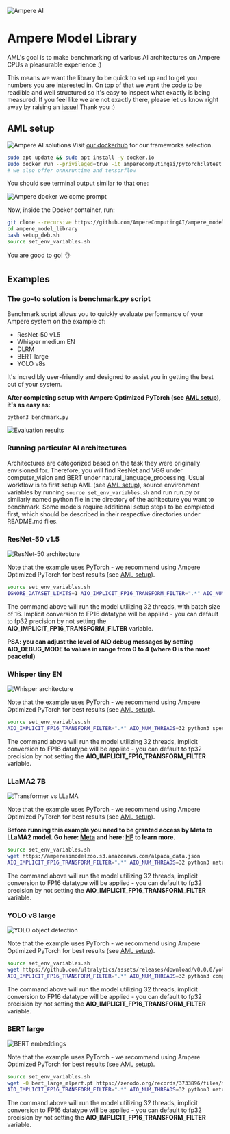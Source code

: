 ![Ampere AI](https://ampereaimodelzoo.s3.eu-central-1.amazonaws.com/ampere_logo_®_primary_stacked_rgb.png "Ampere AI")
# Ampere Model Library
AML's goal is to make benchmarking of various AI architectures on Ampere CPUs a pleasurable experience :)

This means we want the library to be quick to set up and to get you numbers you are interested in. On top of that we want the code to be readible and well structured so it's easy to inspect what exactly is being measured. If you feel like we are not exactly there, please let us know right away by raising an [issue](https://github.com/AmpereComputingAI/ampere_model_library/issues/new/choose)! Thank you :)
## AML setup
![Ampere AI solutions](https://uawartifacts.blob.core.windows.net/upload-files/ai_infographic_cloud_47da3198d8.jpg "Ampere AI solutions")
Visit [our dockerhub](https://hub.docker.com/u/amperecomputingai) for our frameworks selection.


```bash
sudo apt update && sudo apt install -y docker.io
sudo docker run --privileged=true -it amperecomputingai/pytorch:latest
# we also offer onnxruntime and tensorflow
```
You should see terminal output similar to that one:

![Ampere docker welcome prompt](https://ampereaimodelzoo.s3.eu-central-1.amazonaws.com/Screenshot+2024-02-16+at+20.16.37.png "Ampere docker welcome prompt")

Now, inside the Docker container, run:

```bash
git clone --recursive https://github.com/AmpereComputingAI/ampere_model_library.git
cd ampere_model_library
bash setup_deb.sh
source set_env_variables.sh
```

You are good to go! 👌


## Examples

### The go-to solution is benchmark.py script
Benchmark script allows you to quickly evaluate performance of your Ampere system on the example of:
- ResNet-50 v1.5
- Whisper medium EN
- DLRM
- BERT large
- YOLO v8s

It's incredibly user-friendly and designed to assist you in getting the best out of your system.

**After completing setup with Ampere Optimized PyTorch (see [AML setup](#aml-setup)), it's as easy as:**
```bash
python3 benchmark.py
```

![Evaluation results](https://ampereaimodelzoo.s3.eu-central-1.amazonaws.com/Screenshot+2024-03-01+at+19.53.08.png "Evaluation results")

### Running particular AI architectures

Architectures are categorized based on the task they were originally envisioned for. Therefore, you will find ResNet and VGG under computer_vision and BERT under natural_language_processing.
Usual workflow is to first setup AML (see [AML setup](#aml-setup)), source environment variables by running ```source set_env_variables.sh``` and run run.py or similarly named python file in the directory of the achitecture you want to benchmark. Some models require additional setup steps to be completed first, which should be described in their respective directories under README.md files.

### ResNet-50 v1.5
![ResNet-50 architecture](https://miro.medium.com/v2/resize:fit:720/format:webp/0*tH9evuOFqk8F41FG.png "ResNet-50 architecture")

Note that the example uses PyTorch - we recommend using Ampere Optimized PyTorch for best results (see [AML setup](#aml-setup)).
```bash
source set_env_variables.sh
IGNORE_DATASET_LIMITS=1 AIO_IMPLICIT_FP16_TRANSFORM_FILTER=".*" AIO_NUM_THREADS=32 python3 computer_vision/classification/resnet_50_v15/run.py -m resnet50 -p fp32 -b 16 -f pytorch
```
The command above will run the model utilizing 32 threads, with batch size of 16. Implicit conversion to FP16 datatype will be applied - you can default to fp32 precision by not setting the **AIO_IMPLICIT_FP16_TRANSFORM_FILTER** variable.

**PSA: you can adjust the level of AIO debug messages by setting AIO_DEBUG_MODE to values in range from 0 to 4 (where 0 is the most peaceful)**

### Whisper tiny EN
![Whisper architecture](https://raw.githubusercontent.com/openai/whisper/main/approach.png "Whisper architecture")

Note that the example uses PyTorch - we recommend using Ampere Optimized PyTorch for best results (see [AML setup](#aml-setup)).
```bash
source set_env_variables.sh
AIO_IMPLICIT_FP16_TRANSFORM_FILTER=".*" AIO_NUM_THREADS=32 python3 speech_recognition/whisper/run.py -m tiny.en
```
The command above will run the model utilizing 32 threads, implicit conversion to FP16 datatype will be applied - you can default to fp32 precision by not setting the **AIO_IMPLICIT_FP16_TRANSFORM_FILTER** variable.

### LLaMA2 7B
![Transformer vs LLaMA](https://miro.medium.com/v2/resize:fit:1400/1*g9cykAlrYrNkG-rVTIKQ2Q.png "https://www.youtube.com/shorts/A6LOVMymJhs")

Note that the example uses PyTorch - we recommend using Ampere Optimized PyTorch for best results (see [AML setup](#aml-setup)).

**Before running this example you need to be granted access by Meta to LLaMA2 model. Go here: [Meta](https://ai.meta.com/resources/models-and-libraries/llama-downloads) and here: [HF](https://huggingface.co/meta-llama/Llama-2-7b-chat-hf) to learn more.**
```bash
source set_env_variables.sh
wget https://ampereaimodelzoo.s3.amazonaws.com/alpaca_data.json
AIO_IMPLICIT_FP16_TRANSFORM_FILTER=".*" AIO_NUM_THREADS=32 python3 natural_language_processing/text_generation/llama2/run.py -m meta-llama/Llama-2-7b-chat-hf --dataset_path=alpaca_data.json
```
The command above will run the model utilizing 32 threads, implicit conversion to FP16 datatype will be applied - you can default to fp32 precision by not setting the **AIO_IMPLICIT_FP16_TRANSFORM_FILTER** variable.

### YOLO v8 large
![YOLO object detection](https://miro.medium.com/v2/resize:fit:1358/1*r_3a2KsqTznF4Pt-MnF00Q.jpeg "YOLO object detection")

Note that the example uses PyTorch - we recommend using Ampere Optimized PyTorch for best results (see [AML setup](#aml-setup)).
```bash
source set_env_variables.sh
wget https://github.com/ultralytics/assets/releases/download/v0.0.0/yolov8l.pt
AIO_IMPLICIT_FP16_TRANSFORM_FILTER=".*" AIO_NUM_THREADS=32 python3 computer_vision/object_detection/yolo_v8/run.py -m yolov8l.pt -p fp32 -f pytorch
```
The command above will run the model utilizing 32 threads, implicit conversion to FP16 datatype will be applied - you can default to fp32 precision by not setting the **AIO_IMPLICIT_FP16_TRANSFORM_FILTER** variable.

### BERT large
![BERT embeddings](https://miro.medium.com/v2/resize:fit:1400/0*m_kXt3uqZH9e7H4w.png "BERT embeddings")

Note that the example uses PyTorch - we recommend using Ampere Optimized PyTorch for best results (see [AML setup](#aml-setup)).
```bash
source set_env_variables.sh
wget -O bert_large_mlperf.pt https://zenodo.org/records/3733896/files/model.pytorch?download=1
AIO_IMPLICIT_FP16_TRANSFORM_FILTER=".*" AIO_NUM_THREADS=32 python3 natural_language_processing/extractive_question_answering/bert_large/run_mlperf.py -m bert_large_mlperf.pt -p fp32 -f pytorch
```
The command above will run the model utilizing 32 threads, implicit conversion to FP16 datatype will be applied - you can default to fp32 precision by not setting the **AIO_IMPLICIT_FP16_TRANSFORM_FILTER** variable.
